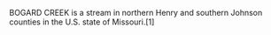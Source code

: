 BOGARD CREEK is a stream in northern Henry and southern Johnson counties in the U.S. state of Missouri.[1]
